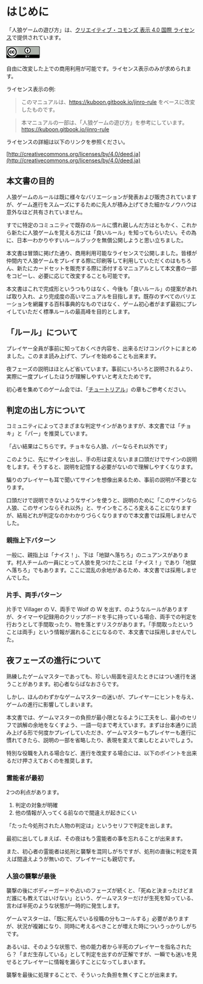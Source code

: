 # はじめに

「人狼ゲームの遊び方」は、[クリエイティブ・コモンズ 表示 4.0 国際 ライセンス](http://creativecommons.org/licenses/by/4.0/deed.ja)で提供されています。

![&#x30AF;&#x30EA;&#x30A8;&#x30A4;&#x30C6;&#x30A3;&#x30D6;&#x30FB;&#x30B3;&#x30E2;&#x30F3;&#x30BA; &#x8868;&#x793A; 4.0 &#x56FD;&#x969B; &#x30E9;&#x30A4;&#x30BB;&#x30F3;&#x30B9;](.gitbook/assets/cc_by_4.0_88x31.png)

自由に改変した上での商用利用が可能です。ライセンス表示のみが求められます。

ライセンス表示の例:

> このマニュアルは、https://kuboon.gitbook.io/jinro-rule をベースに改変したものです。

> 本マニュアルの一部は、「人狼ゲームの遊び方」を参考にしています。  
> https://kuboon.gitbook.io/jinro-rule

ライセンスの詳細は以下のリンクを参照ください。

[http://creativecommons.org/licenses/by/4.0/deed.ja](http://creativecommons.org/licenses/by/4.0/deed.ja)

## 本文書の目的

人狼ゲームのルールは既に様々なバリエーションが発表および販売されていますが、ゲーム進行をスムーズにするために先人が積み上げてきた細かなノウハウは意外なほど共有されていません。

すでに特定のコミュニティで既存のルールに慣れ親しんだ方はともかく、これから新たに人狼ゲームを覚える方には「良いルール」を知ってもらいたい。その為に、日本一わかりやすいルールブックを無償公開しようと思い立ちました。

本文書は冒頭に掲げた通り、商用利用可能なライセンスで公開しました。皆様が仲間内で人狼ゲームをプレイする際に印刷等して利用していただくのはもちろん、新たにカードセットを販売する際に添付するマニュアルとして本文書の一部をコピーし、必要に応じて改変することも可能です。

本文書はこれで完成形というつもりはなく、今後も「良いルール」の提案があれば取り入れ、より完成度の高いマニュアルを目指します。既存のすべてのバリエーションを網羅する百科事典的なものではなく、ゲーム初心者がまず最初にプレイしていただく標準ルールの最高峰を目的とします。

## 「ルール」について

プレイヤー全員が事前に知っておくべき内容を、出来るだけコンパクトにまとめました。このまま読み上げて、プレイを始めることも出来ます。

夜フェーズの説明はほとんど省いています。事前にいろいろと説明されるより、実際に一度プレイしたほうが理解しやすいと考えたためです。

初心者を集めてのゲーム会では、「[チュートリアル](tutorial.md)」の章もご参考ください。

## 判定の出し方について

コミュニティによってさまざまな判定サインがありますが、本文書では「チョキ」と「パー」を推奨しています。

「占い結果はこちらです。チョキなら人狼、パーならそれ以外です」

このように、先にサインを出し、手の形は変えないまま口頭だけでサインの説明をします。そうすると、説明を記憶する必要がないので理解しやすくなります。

騙りのプレイヤーも耳で聞いてサインを想像出来るため、事前の説明が不要となります。

口頭だけで説明できないようなサインを使うと、説明のために「このサインなら人狼、このサインならそれ以外」と、サインをころころ変えることになりますが、結局どれが判定なのかわかりづらくなりますので本文書では採用しませんでした。

### 親指上下パターン

一般に、親指上は「ナイス！」、下は「地獄へ落ちろ」のニュアンスがあります。村人チームの一員にとって人狼を見つけたことは「ナイス！」であり「地獄へ落ちろ」でもあります。ここに混乱の余地があるため、本文書では採用しませんでした。

### 片手、両手パターン

片手で Villager の V、両手で Wolf の W を出す、のようなルールがありますが、タイマーや記録用のクリップボードを手に持っている場合、両手での判定を行おうとして手間取ったり、物を落とすリスクがあります。「手間取ったということは両手」という情報が漏れることになるので、本文書では採用しませんでした。

## 夜フェーズの進行について

熟練したゲームマスターであっても、珍しい局面を迎えたときにはつい進行を迷うことがあります。初心者ならばなおさらです。

しかし、ほんのわずかなゲームマスターの迷いが、プレイヤーにヒントを与え、ゲームの進行に影響してしまいます。

本文書では、ゲームマスターの負担が最小限となるように工夫をし、最小のセリフで誤解の余地をなくすよう、一語一句まで考えています。まずは台本通りに読み上げる形で何度かプレイしていただき、ゲームマスターもプレイヤーも進行に慣れてきたら、説明の一部を省略したり、表現を変えて楽しむとよいでしょう。

特別な役職を入れる場合など、進行を改変する場合には、以下のポイントを出来るだけ押さえておくのを推奨します。

### 霊能者が最初

2つの利点があります。

1. 判定の対象が明確
2. 他の情報が入ってくる前なので間違えが起きにくい

「たった今処刑された人物の判定は」というセリフで判定を出します。

最初に出してしまえば、その夜はもう霊能者の事を忘れることが出来ます。

また、初心者の霊能者は処刑と襲撃を混同しがちですが、処刑の直後に判定を貰えば間違えようが無いので、プレイヤーにも親切です。

### 人狼の襲撃が最後

襲撃の後にボディーガードや占いのフェーズが続くと、「死ぬと決まったけどまだ誰にも教えてはいけない」という、ゲームマスターだけが生死を知っている、言わば半死のような状態が一時的に発生します。

ゲームマスターは、「既に死んでいる役職の分もコールする」必要がありますが、状況が複雑になり、同時に考えるべきことが増えた時についうっかりしがちです。

あるいは、そのような状態で、他の能力者から半死のプレイヤーを指名されたら？「まだ生存している」として判定を出すのが正解ですが、一瞬でも迷いを見せるとプレイヤーに情報を漏らすことになってしまいます。

襲撃を最後に処理することで、そういった負担を無くすことが出来ます。



